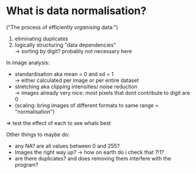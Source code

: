 # What is data normalisation?

("The process of efficiently _organising_ data:")
1. eliminating duplicates
2. logically structuring "data dependencies"  
   -> sorting by digit? probably not necessary here


In image analysis:
- standardisation aka mean = 0 and sd = 1  
  -> either calculated per image or per entire dataset
- stretching aka clipping intensities/ noise reduction  
  -> images already very nice: most pixels that dont contribute to digit are 0
- (scaling: bring images of different formats to same range = "normalisation")

=> test the effect of each to see whats best   

Other things to maybe do:
- any NA? are all values between 0 and 255?
- Images the right way up? -> how on earth do i check that ?!1?
- are there duplicates? and does removing them interfere with the program?